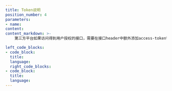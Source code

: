 ```yaml
---
title: Token说明
position_number: 4
parameters:
- name:
content:
content_markdown: >-
    第三方平台如果访问得到用户授权的接口，需要在接口header中额外添加access-token字段，字段value的获取参考[这里](https://doc.xt.com/#third_party_oauth2_cngetToken)

left_code_blocks:
- code_block:
  title:
  language:
  right_code_blocks:
- code_block:
  title:
  language:
---
```



